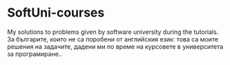# SoftUni-courses
My solutions to problems given by software university during the tutorials. За българите, които не са поробени от английския език: това са моите решения на задачите, дадени ми по време на курсовете в университета за програмиране..
